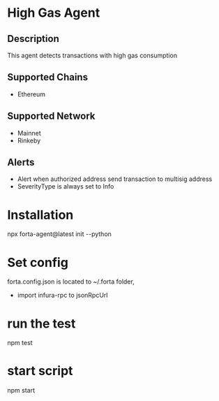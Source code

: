 # High Gas Agent

## Description

This agent detects transactions with high gas consumption

## Supported Chains

- Ethereum

## Supported Network
- Mainnet
- Rinkeby

## Alerts

- Alert when authorized address send transaction to multisig address
- SeverityType is always set to Info

# Installation
npx forta-agent@latest init --python

# Set config

forta.config.json is located to ~/.forta folder,
- import infura-rpc to jsonRpcUrl

# run the test
npm test

# start script
npm start
